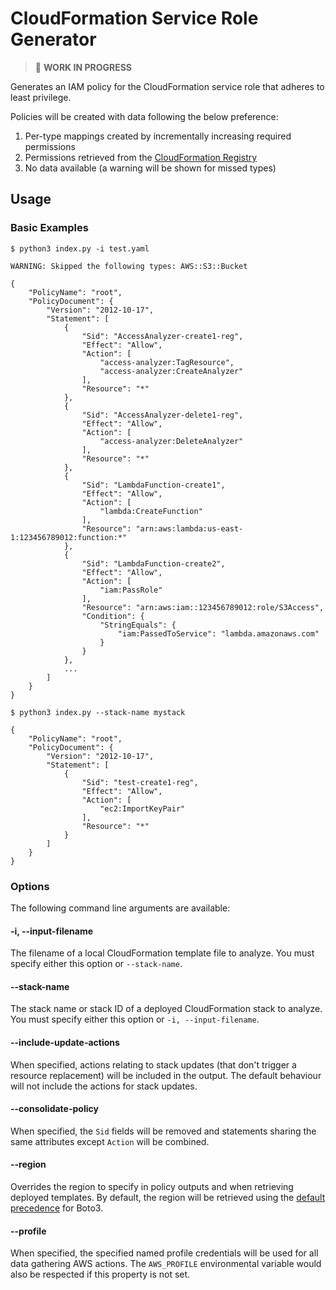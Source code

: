 # CloudFormation Service Role Generator

> :construction: **WORK IN PROGRESS**

Generates an IAM policy for the CloudFormation service role that adheres to least privilege.

Policies will be created with data following the below preference:
1. Per-type mappings created by incrementally increasing required permissions
2. Permissions retrieved from the [CloudFormation Registry](https://docs.aws.amazon.com/AWSCloudFormation/latest/UserGuide/registry.html)
3. No data available (a warning will be shown for missed types)

## Usage

### Basic Examples

```
$ python3 index.py -i test.yaml

WARNING: Skipped the following types: AWS::S3::Bucket

{
    "PolicyName": "root",
    "PolicyDocument": {
        "Version": "2012-10-17",
        "Statement": [
            {
                "Sid": "AccessAnalyzer-create1-reg",
                "Effect": "Allow",
                "Action": [
                    "access-analyzer:TagResource",
                    "access-analyzer:CreateAnalyzer"
                ],
                "Resource": "*"
            },
            {
                "Sid": "AccessAnalyzer-delete1-reg",
                "Effect": "Allow",
                "Action": [
                    "access-analyzer:DeleteAnalyzer"
                ],
                "Resource": "*"
            },
            {
                "Sid": "LambdaFunction-create1",
                "Effect": "Allow",
                "Action": [
                    "lambda:CreateFunction"
                ],
                "Resource": "arn:aws:lambda:us-east-1:123456789012:function:*"
            },
            {
                "Sid": "LambdaFunction-create2",
                "Effect": "Allow",
                "Action": [
                    "iam:PassRole"
                ],
                "Resource": "arn:aws:iam::123456789012:role/S3Access",
                "Condition": {
                    "StringEquals": {
                        "iam:PassedToService": "lambda.amazonaws.com"
                    }
                }
            },
            ...
        ]
    }
}
```

```
$ python3 index.py --stack-name mystack

{
    "PolicyName": "root",
    "PolicyDocument": {
        "Version": "2012-10-17",
        "Statement": [
            {
                "Sid": "test-create1-reg",
                "Effect": "Allow",
                "Action": [
                    "ec2:ImportKeyPair"
                ],
                "Resource": "*"
            }
        ]
    }
}
```

### Options

The following command line arguments are available:

#### -i, --input-filename <filename>

The filename of a local CloudFormation template file to analyze. You must specify either this option or `--stack-name`.

#### --stack-name <stackname>

The stack name or stack ID of a deployed CloudFormation stack to analyze. You must specify either this option or `-i, --input-filename`.

#### --include-update-actions

When specified, actions relating to stack updates (that don't trigger a resource replacement) will be included in the output. The default behaviour will not include the actions for stack updates.

#### --consolidate-policy

When specified, the `Sid` fields will be removed and statements sharing the same attributes except `Action` will be combined.

#### --region <name>

Overrides the region to specify in policy outputs and when retrieving deployed templates. By default, the region will be retrieved using the [default precedence](https://boto3.amazonaws.com/v1/documentation/api/latest/guide/configuration.html#configuring-credentials) for Boto3.

#### --profile <name>

When specified, the specified named profile credentials will be used for all data gathering AWS actions. The `AWS_PROFILE` environmental variable would also be respected if this property is not set.
